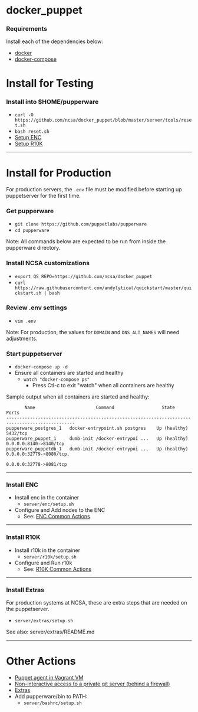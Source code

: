 # docker_puppet

### Requirements
Install each of the dependencies below:
- [docker](https://docs.docker.com/install/)
- [docker-compose](https://docs.docker.com/compose/install/)

# Install for Testing

### Install into $HOME/pupperware
- `curl -O https://github.com/ncsa/docker_puppet/blob/master/server/tools/reset.sh`
- `bash reset.sh`
- [Setup ENC](server/enc/README.md)
- [Setup R10K](server/r10k/README.md)

---

# Install for Production

For production servers, the `.env` file must be modified before starting up
puppetserver for the first time.

### Get pupperware
- `git clone https://github.com/puppetlabs/pupperware`
- `cd pupperware`

Note: All commands below are expected to be run from inside the pupperware
directory.

### Install NCSA customizations
- `export QS_REPO=https://github.com/ncsa/docker_puppet`
- `curl https://raw.githubusercontent.com/andylytical/quickstart/master/quickstart.sh | bash`

### Review .env settings
- `vim .env`

Note: For production, the values for `DOMAIN` and `DNS_ALT_NAMES` will need adjustments.

### Start puppetserver
- `docker-compose up -d`
- Ensure all containers are started and healthy
  - `watch "docker-compose ps"`
    - Press Ctl-c to exit "watch" when all containers are healthy

Sample output when all containers are started and healthy:
```
       Name                       Command                  State               Ports
------------------------------------------------------------------------------------------------
pupperware_postgres_1   docker-entrypoint.sh postgres    Up (healthy)   5432/tcp
pupperware_puppet_1     dumb-init /docker-entrypoi ...   Up (healthy)   0.0.0.0:8140->8140/tcp
pupperware_puppetdb_1   dumb-init /docker-entrypoi ...   Up (healthy)   0.0.0.0:32779->8080/tcp,
                                                                        0.0.0.0:32778->8081/tcp
```

---

### Install ENC
- Install enc in the container
  - `server/enc/setup.sh`
- Configure and Add nodes to the ENC
  - See: [ENC Common Actions](server/enc/README.md)

---

### Install R10K
- Install r10k in the container
  - `server/r10k/setup.sh`
- Configure and Run r10k
  - See: [R10K Common Actions](server/r10k/README.md)

---

### Install Extras
For production systems at NCSA, these are extra steps that are needed on the
puppetserver.

- `server/extras/setup.sh`

See also: server/extras/README.md

---

# Other Actions

- [Puppet agent in Vagrant VM](vagrant/README.md)
- [Non-interactive access to a private git server (behind a firewall)](server/ssh/README.md)
- [Extras](server/extras/README.md)
- Add pupperware/bin to PATH:
  - `server/bashrc/setup.sh`
